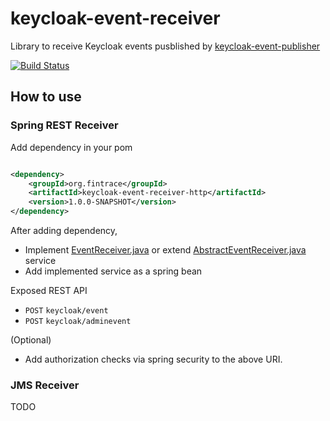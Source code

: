 # keycloak-event-receiver
Library to receive Keycloak events pusblished by [keycloak-event-publisher](https://github.com/fintrace/keycloak-event-publisher)
 
[![Build Status](https://travis-ci.org/fintrace/keycloak-event-receiver.svg?branch=master)](https://travis-ci.org/fintrace/keycloak-event-receiver)

## How to use
### Spring REST Receiver
Add dependency in your pom

  	  
```xml

<dependency>
    <groupId>org.fintrace</groupId>
    <artifactId>keycloak-event-receiver-http</artifactId>
    <version>1.0.0-SNAPSHOT</version>
</dependency>
```
After adding dependency, 
* Implement [EventReceiver.java](keycloak-event-receiver-common/src/main/java/org/fintrace/keycloak/events/service/EventReceiver.java) or extend [AbstractEventReceiver.java](keycloak-event-receiver-common/src/main/java/org/fintrace/keycloak/events/service/AbstractEventReceiver.java) service
* Add implemented service as a spring bean 

Exposed REST API
* `POST` `keycloak/event` 
* `POST` `keycloak/adminevent`

(Optional)
* Add authorization checks via spring security to the above URI.

### JMS Receiver
TODO 
